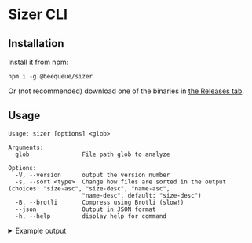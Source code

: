 # Sizer CLI

## Installation

Install it from npm:

```
npm i -g @beequeue/sizer
```

Or (not recommended) download one of the binaries in [the Releases tab](https://github.com/BeeeQueue/sizer/releases).

## Usage

```
Usage: sizer [options] <glob>

Arguments:
  glob               File path glob to analyze

Options:
  -V, --version      output the version number
  -s, --sort <type>  Change how files are sorted in the output (choices: "size-asc", "size-desc", "name-asc",
                     "name-desc", default: "size-desc")
  -B, --brotli       Compress using Brotli (slow!)
  --json             Output in JSON format
  -h, --help         display help for command
```

<details>
<summary>Example output</summary>

```
❯ sizer dist/**/*.js
Path                                          Size      Gzip     Diff%
----                                          ----      ----     -----
dist/assets/vendor.a06e18d4.js                144.79KB  47.58KB  -67%
dist/assets/index.2143eba7.js                 18.17KB   7.79KB   -57%
dist/sw.js                                    16.24KB   5.6KB    -66%
dist/assets/virtual_pwa-register.69ec1145.js  5.81KB    2.42KB   -58%
-----                                         ------    ------   ----
Total                                         185KB     63.38KB  -66%
```

</details>
